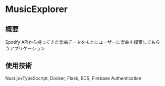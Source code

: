 # MusicExplorer
## 概要
Spotify APIから持ってきた楽曲データをもとにユーザーに楽曲を探索してもらうアプリケーション

## 使用技術
Nuxt.js+TypeSccript, Docker, Flask, ECS, Firebase Authentication

